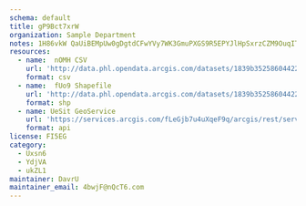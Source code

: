```yaml
---
schema: default
title: gP9Bct7xrW 
organization: Sample Department 
notes: 1H86vkW QaUiBEMpUw0gDgtdCFwYVy7WK3GmuPXGS9R5EPYJlHpSxrzCZM9OuqITvsV7ihjnnd2bLtz8m01f3cIqes54oaofNl F 
resources:
  - name:  nOMH CSV
    url: 'http://data.phl.opendata.arcgis.com/datasets/1839b35258604422b0b520cbb668df0d_0.csv'
    format: csv
  - name:  fUo9 Shapefile
    url: 'http://data.phl.opendata.arcgis.com/datasets/1839b35258604422b0b520cbb668df0d_0.zip'
    format: shp
  - name: UeSit GeoService
    url: 'https://services.arcgis.com/fLeGjb7u4uXqeF9q/arcgis/rest/services/Air_Monitoring_Stations/FeatureServer/0/query'
    format: api
license: FI5EG 
category:
  - Uxsn6 
  - YdjVA 
  - ukZL1 
maintainer: DavrU  
maintainer_email: 4bwjF@nQcT6.com
---
```

